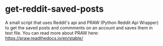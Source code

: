 # get-reddit-saved-posts
A small script that uses Reddit's api and PRAW (Python Reddit Api Wrapper) to get the saved posts and commments on an account and saves them in text file. You can read more about PRAW here: https://praw.readthedocs.io/en/stable/
